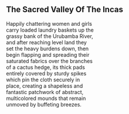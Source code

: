<main>

## The Sacred Valley Of The Incas 
Happily chattering women and girls <br />
carry loaded laundry baskets up the <br />
grassy bank of the Urubamba River, <br />
and after reaching level land they <br />
set the heavy burdens down, then <br />
begin flapping and spreading their <br />
saturated fabrics over the branches <br />
of a cactus hedge, its thick pads <br />
entirely covered by sturdy spikes <br />
which pin the cloth securely in <br />
place, creating a shapeless and <br />
fantastic patchwork of abstract, <br />
multicolored mounds that remain <br />
unmoved by buffeting breezes.

</main>